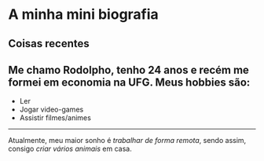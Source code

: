 # A minha mini biografia

## Coisas recentes

Me chamo Rodolpho, tenho 24 anos e recém me formei em economia na UFG. Meus hobbies são:
---
- Ler
- Jogar video-games
- Assistir filmes/animes
---
Atualmente, meu maior sonho é *trabalhar de forma remota*, sendo assim, consigo *criar vários animais* em casa.